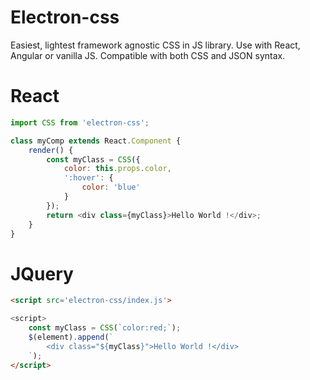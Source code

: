 # Electron-css

Easiest, lightest framework agnostic CSS in JS library. Use with React, Angular or vanilla JS. Compatible with both CSS and JSON syntax.

# React

```js
import CSS from 'electron-css';

class myComp extends React.Component {
    render() {
        const myClass = CSS({
            color: this.props.color,
            ':hover': {
                color: 'blue'
            }
        });
        return <div class={myClass}>Hello World !</div>;
    }
}
```

# JQuery

```html
<script src='electron-css/index.js'>

<script>
    const myClass = CSS(`color:red;`);
    $(element).append(`
        <div class="${myClass}">Hello World !</div>
    `);
</script>
```